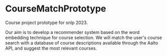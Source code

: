 # CourseMatchPrototype
Course project prototype for snlp 2023.

Our aim is to develop a recommender system based on the word embedding technique for course selection. We will match the user's course search with a database of course descriptions available through the Aalto API, and suggest the most relevant courses.
